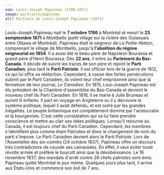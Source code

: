 ```yaml
---
nom: Louis-Joseph Papineau (1786-1871)
image: portraits/papineau
alt: Portrait de Louis-Joseph Papineau (1871)
---
```


Louis-Joseph Papineau nait le **7 octobre 1786** à Montréal et meurt le **23 semptembre 1871** à Montbello (petit village sur la rivière des Outaouais entre Ottawa et Montréal). Papineau était le seigneur de _La Petite-Nation_, comprenant le village de Montbello, jusqu'à **l'abolition du régime seigneurial en 1854**. Il a aussi été le beau-père de Napoléon Bourassa et grand-père d'Henri Bourassa. Dès **22 ans**, il entre au **Parlement du Bas-Canada**. Il décide de suivre les traces de son père et rejoint le **Parti Canadien**, plus tard le **Parti Patriote**. Il est officier lors de la guerre de 1812, ce qui lui offre sa réélection. Cependant, à cause des fortes persécutions submit par le Parti Canadien, ils voient leur chef emprisonné ainsi que la fermeture de leur journal, _Le Canadien_.
En 1815, Loui-Joseph Papineau est élu président de la Chambre d'assemblée du Bas-Canada et devient le nouveau chef du Parti Canadien. En 1818, il se marie à Julie Bruneau et auront 9 enfants. Il part en voyage en Angleterre ou il y découvre le système politique, lequel il avait défendu, et est outré par les grandes inégalités. Le peuple britannique est complétement dominé par l'aristocratie et la bourgeoisie. C'est cette constatation qui va lui faire prendre conscience et mettre au clair ses idées politiques. Lorsqu'il retourne au Canada, il est toujours chef du Parti Canadien. Cependant, les membres s'identifient plus comme étant Patriotes et donc le changement de nom du parti s'impose. Le Parti Canadien devient alors le Parti Patriote.
Lors de l'Assemblée des six-comtés (24 octobre 1837), Papineau offre un discours très contradictoire de ceuxde ses camarades. En effet, il veut éviter toute révolte armée et préfère le boycott ainsi que la désobeissance. Le 16 novembre 1837, des mandats d'arrêt contre 26 chefs patriotes sont émis. Papineau quitte Montréal le jour même. Quelques jours plus tard, il arrive aux États-Unis et commence son éxil de 7 ans.

<!--i reversed the flow- literally ye i saw-->
